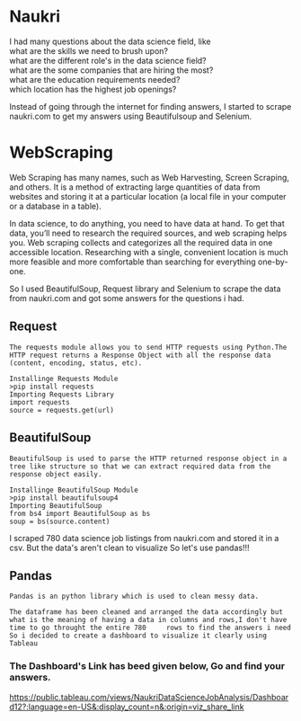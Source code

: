 # Naukri
I had many questions about the data science field, like                                                                                                                           
  what are the skills we need to brush upon?                                                                                                                                     
  what are the different role's in the data science field?                                                                                                                       
  what are the some companies that are hiring the most?                                                                                                                           
  what are the education requirements needed?                                                                                                                                     
  which location has the highest job openings?                                                                                                                                   
  
  Instead of going through the internet for finding answers, I started to scrape naukri.com to get my answers using Beautifulsoup and Selenium.
  
# WebScraping
Web Scraping has many names, such as Web Harvesting, Screen Scraping, and others. It is a method of extracting large quantities of data from websites and storing it at a particular location (a local file in your computer or a database in a table).

In data science, to do anything, you need to have data at hand. To get that data, you’ll need to research the required sources, and web scraping helps you. Web scraping collects and categorizes all the required data in one accessible location. Researching with a single, convenient location is much more feasible and more comfortable than searching for everything one-by-one.

So I used BeautifulSoup, Request library and Selenium to scrape the data from naukri.com and got some answers for the questions i had.

  ## Request
    The requests module allows you to send HTTP requests using Python.The HTTP request returns a Response Object with all the response data (content, encoding, status, etc).

    Installinge Requests Module
    >pip install requests
    Importing Requests Library
    import requests
    source = requests.get(url)
    
 ## BeautifulSoup
    BeautifulSoup is used to parse the HTTP returned response object in a tree like structure so that we can extract required data from the response object easily.

    Installinge BeautifulSoup Module
    >pip install beautifulsoup4
    Importing BeautifulSoup
    from bs4 import BeautifulSoup as bs
    soup = bs(source.content)
    
I scraped 780 data science job listings from naukri.com and stored it in a csv. But the data's aren't clean to visualize So let's use pandas!!!

## Pandas
    Pandas is an python library which is used to clean messy data.
    
    The dataframe has been cleaned and arranged the data accordingly but what is the meaning of having a data in columns and rows,I don't have time to go throught the entire 780     rows to find the answers i need So i decided to create a dashboard to visualize it clearly using Tableau
    
    
### The Dashboard's Link has beed given below, Go and find your answers.

https://public.tableau.com/views/NaukriDataScienceJobAnalysis/Dashboard12?:language=en-US&:display_count=n&:origin=viz_share_link    
    
    
